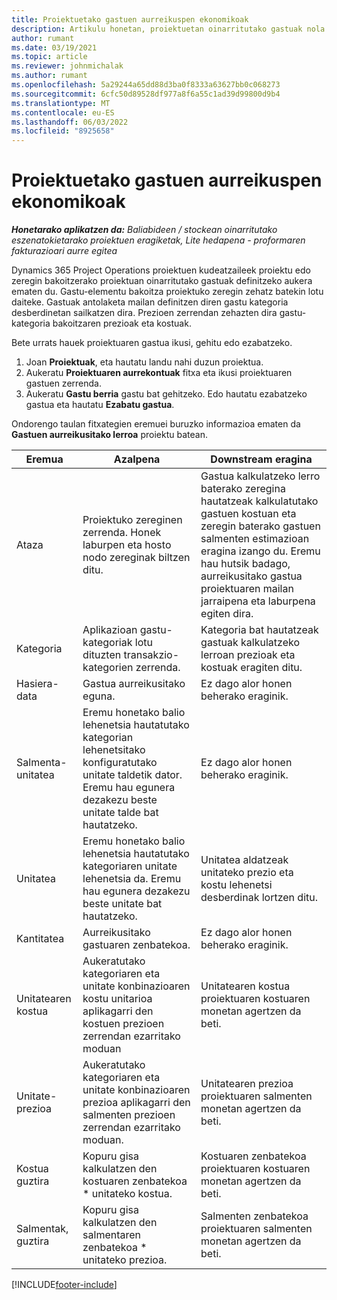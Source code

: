 ```yaml
---
title: Proiektuetako gastuen aurreikuspen ekonomikoak
description: Artikulu honetan, proiektuetan oinarritutako gastuak nola definitu edo zenbatetsi behar diren ematen da.
author: rumant
ms.date: 03/19/2021
ms.topic: article
ms.reviewer: johnmichalak
ms.author: rumant
ms.openlocfilehash: 5a29244a65dd88d3ba0f8333a63627bb0c068273
ms.sourcegitcommit: 6cfc50d89528df977a8f6a55c1ad39d99800d9b4
ms.translationtype: MT
ms.contentlocale: eu-ES
ms.lasthandoff: 06/03/2022
ms.locfileid: "8925658"
---
```

# <a name="financial-estimates-for-expenses-on-projects"></a>Proiektuetako gastuen aurreikuspen ekonomikoak
_**Honetarako aplikatzen da:** Baliabideen / stockean oinarritutako eszenatokietarako proiektuen eragiketak, Lite hedapena - proformaren fakturazioari aurre egitea_

Dynamics 365 Project Operations proiektuen kudeatzaileek proiektu edo zeregin bakoitzerako proiektuan oinarritutako gastuak definitzeko aukera ematen du. Gastu-elementu bakoitza proiektuko zeregin zehatz batekin lotu daiteke. Gastuak antolaketa mailan definitzen diren gastu kategoria desberdinetan sailkatzen dira. Prezioen zerrendan zehazten dira gastu-kategoria bakoitzaren prezioak eta kostuak. 

Bete urrats hauek proiektuaren gastua ikusi, gehitu edo ezabatzeko.

1. Joan **Proiektuak**, eta hautatu landu nahi duzun proiektua.
2. Aukeratu **Proiektuaren aurrekontuak** fitxa eta ikusi proiektuaren gastuen zerrenda.
3. Aukeratu **Gastu berria** gastu bat gehitzeko. Edo hautatu ezabatzeko gastua eta hautatu **Ezabatu gastua**.

Ondorengo taulan fitxategien eremuei buruzko informazioa ematen da **Gastuen aurreikusitako lerroa** proiektu batean. 

| **Eremua** | **Azalpena** | **Downstream eragina** |
| --- | --- | --- |
| Ataza | Proiektuko zereginen zerrenda. Honek laburpen eta hosto nodo zereginak biltzen ditu. | Gastua kalkulatzeko lerro baterako zeregina hautatzeak kalkulatutako gastuen kostuan eta zeregin baterako gastuen salmenten estimazioan eragina izango du. Eremu hau hutsik badago, aurreikusitako gastua proiektuaren mailan jarraipena eta laburpena egiten dira. |
| Kategoria | Aplikazioan gastu-kategoriak lotu dituzten transakzio-kategorien zerrenda. | Kategoria bat hautatzeak gastuak kalkulatzeko lerroan prezioak eta kostuak eragiten ditu. |
| Hasiera-data | Gastua aurreikusitako eguna. | Ez dago alor honen beherako eraginik. |
| Salmenta-unitatea | Eremu honetako balio lehenetsia hautatutako kategorian lehenetsitako konfiguratutako unitate taldetik dator. Eremu hau egunera dezakezu beste unitate talde bat hautatzeko. | Ez dago alor honen beherako eraginik. |
| Unitatea | Eremu honetako balio lehenetsia hautatutako kategoriaren unitate lehenetsia da. Eremu hau egunera dezakezu beste unitate bat hautatzeko. | Unitatea aldatzeak unitateko prezio eta kostu lehenetsi desberdinak lortzen ditu. |
| Kantitatea | Aurreikusitako gastuaren zenbatekoa. | Ez dago alor honen beherako eraginik. |
| Unitatearen kostua | Aukeratutako kategoriaren eta unitate konbinazioaren kostu unitarioa aplikagarri den kostuen prezioen zerrendan ezarritako moduan | Unitatearen kostua proiektuaren kostuaren monetan agertzen da beti. |
| Unitate-prezioa | Aukeratutako kategoriaren eta unitate konbinazioaren prezioa aplikagarri den salmenten prezioen zerrendan ezarritako moduan. | Unitatearen prezioa proiektuaren salmenten monetan agertzen da beti. |
| Kostua guztira | Kopuru gisa kalkulatzen den kostuaren zenbatekoa \* unitateko kostua.| Kostuaren zenbatekoa proiektuaren kostuaren monetan agertzen da beti. |
| Salmentak, guztira | Kopuru gisa kalkulatzen den salmentaren zenbatekoa \* unitateko prezioa. | Salmenten zenbatekoa proiektuaren salmenten monetan agertzen da beti. |


[!INCLUDE[footer-include](../includes/footer-banner.md)]
